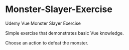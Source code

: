 # Monster-Slayer-Exercise
Udemy Vue Monster Slayer Exercise

Simple exercise that demonstrates basic Vue knowledge.

Choose an action to defeat the monster.
